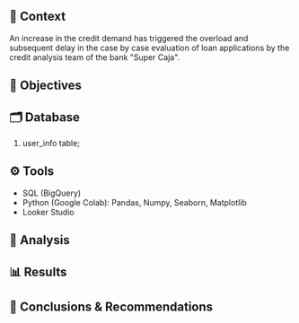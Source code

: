 <!-- TITLE-->

## 📖 Context
An increase in the credit demand has triggered the overload and subsequent delay in the case by case evaluation of loan applications by the credit analysis team of the bank "Super Caja".
## 🎯 Objectives

## 🗂️ Database
1. user_info table; 
## ⚙️ Tools
- SQL (BigQuery)
- Python (Google Colab): Pandas, Numpy, Seaborn, Matplotlib
- Looker Studio
## 🔬 Analysis
## 📊 Results

## 📝 Conclusions & Recommendations
